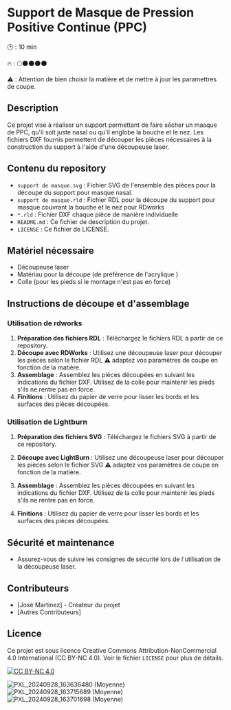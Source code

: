 # Support de Masque de Pression Positive Continue (PPC)

 
:clock2: : 10 min
 
:fire: : :full_moon::new_moon::new_moon::new_moon::new_moon:

:warning: : Attention de bien choisir la matière et de mettre à jour les paramettres de coupe.



## Description

Ce projet vise à réaliser un support permettant de faire sécher un masque de PPC, qu'il soit juste nasal ou qu'il englobe la bouche et le nez. Les fichiers DXF fournis permettent de découper les pièces nécessaires à la construction du support à l'aide d'une découpeuse laser.

## Contenu du repository

- `support de masque.svg` : Fichier SVG de l'ensemble des pièces pour la découpe du support pour masque nasal.
- `support de masque.rld` : Fichier RDL pour la découpe du support pour masque couvrant la bouche et le nez pour RDworks
- `*.rld` : Fichier DXF chaque pièce de manière individuelle
- `README.md` : Ce fichier de description du projet.
- `LICENSE` : Ce fichier de LICENSE.

## Matériel nécessaire

- Découpeuse laser
- Matériau pour la découpe (de préférence de l'acrylique )
- Colle (pour les pieds si le montage n'est pas en force)

## Instructions de découpe et d'assemblage

### Utilisation de rdworks

1. **Préparation des fichiers RDL** : Téléchargez le fichiers RDL à partir de ce repository.
2. **Découpe avec RDWorks** : Utilisez une découpeuse laser pour découper les pièces selon le fichier RDL :warning: adaptez vos paramètres de coupe en fonction de la matière.
3. **Assemblage** :
    Assemblez les pièces découpées en suivant les indications du fichier DXF. Utilisez de la colle pour maintenir les pieds s'ils ne rentre pas en force.
4. **Finitions** : Utilisez du papier de verre pour lisser les bords et les surfaces des pièces découpées.


### Utilisation de Lightburn

1. **Préparation des fichiers SVG** : Téléchargez le fichiers SVG à partir de ce repository.
2. **Découpe avec LightBurn** : Utilisez une découpeuse laser pour découper les pièces selon le fichier SVG :warning: adaptez vos paramètres de coupe en fonction de la matière.


3. **Assemblage** :
    Assemblez les pièces découpées en suivant les indications du fichier DXF. Utilisez de la colle pour maintenir les pieds s'ils ne rentre pas en force.
4. **Finitions** : Utilisez du papier de verre pour lisser les bords et les surfaces des pièces découpées.

## Sécurité et maintenance

- Assurez-vous de suivre les consignes de sécurité lors de l'utilisation de la découpeuse laser.

## Contributeurs

- [José Martinez] - Créateur du projet
- [Autres Contributeurs]

## Licence

Ce projet est sous licence Creative Commons Attribution-NonCommercial 4.0 International (CC BY-NC 4.0). Voir le fichier `LICENSE` pour plus de détails.

[![CC BY-NC 4.0](https://i.creativecommons.org/l/by-nc/4.0/88x31.png)](https://creativecommons.org/licenses/by-nc/4.0/)



![PXL_20240928_163636480 (Moyenne)](https://github.com/user-attachments/assets/f224edac-f211-425b-aa28-d869fb0a65f6)
![PXL_20240928_163715689 (Moyenne)](https://github.com/user-attachments/assets/d9012be1-3664-496d-8ec3-e924410dad69)
![PXL_20240928_163701698 (Moyenne)](https://github.com/user-attachments/assets/f2cbcd06-ff22-4032-b935-40779a0cedd0)

